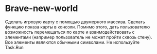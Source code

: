# Brave-new-world
Сделать игровую карту с помощью двумерного массива. Сделать функцию показа карты в консоли. Помимо этого, дать пользователю возможность перемещаться по карте и взаимодействовать с элементами (например пользователь не может пройти сквозь стену). Все элементы являются обычными символами. Не используйте Task.Run
